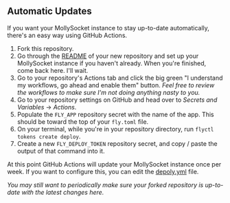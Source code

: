## Automatic Updates

If you want your MollySocket instance to stay up-to-date automatically, there's an easy way using
GitHub Actions.

1. Fork this repository.
2. Go through the [README](../README.md) of your new repository and set up your MollySocket instance
   if you haven't already. When you're finished, come back here. I'll wait.
3. Go to your repository's Actions tab and click the big green "I understand my workflows, go ahead
   and enable them" button. _Feel free to review the workflows to make sure I'm not doing anything
   nasty to you._
4. Go to your repository settings on GitHub and head over to _Secrets and Variables_ -> _Actions_.
5. Populate the `FLY_APP` repository secret with the name of the app. This should be toward the top
   of your `fly.toml` file.
6. On your terminal, while you're in your repository directory, run `flyctl tokens create deploy`.
7. Create a new `FLY_DEPLOY_TOKEN` repository secret, and copy / paste the output of that command
   into it.

At this point GitHub Actions will update your MollySocket instance once per week. If you want to
configure this, you can edit the [depoly.yml](../.github/workflows/deploy.yml) file.

_You may still want to periodically make sure your forked repository is up-to-date with the latest
changes here._
